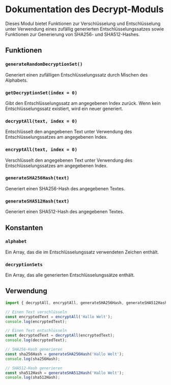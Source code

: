 # Dokumentation des Decrypt-Moduls

Dieses Modul bietet Funktionen zur Verschlüsselung und Entschlüsselung unter Verwendung eines zufällig generierten Entschlüsselungssatzes sowie Funktionen zur Generierung von SHA256- und SHA512-Hashes.

## Funktionen

### `generateRandomDecryptionSet()`
Generiert einen zufälligen Entschlüsselungssatz durch Mischen des Alphabets.

### `getDecryptionSet(index = 0)`
Gibt den Entschlüsselungssatz am angegebenen Index zurück. Wenn kein Entschlüsselungssatz existiert, wird ein neuer generiert.

### `decryptAll(text, index = 0)`
Entschlüsselt den angegebenen Text unter Verwendung des Entschlüsselungssatzes am angegebenen Index.

### `encryptAll(text, index = 0)`
Verschlüsselt den angegebenen Text unter Verwendung des Entschlüsselungssatzes am angegebenen Index.

### `generateSHA256Hash(text)`
Generiert einen SHA256-Hash des angegebenen Textes.

### `generateSHA512Hash(text)`
Generiert einen SHA512-Hash des angegebenen Textes.

## Konstanten

### `alphabet`
Ein Array, das die im Entschlüsselungssatz verwendeten Zeichen enthält.

### `decryptionSets`
Ein Array, das alle generierten Entschlüsselungssätze enthält.

## Verwendung

```javascript
import { decryptAll, encryptAll, generateSHA256Hash, generateSHA512Hash } from './src/functions/decrypt';

// Einen Text verschlüsseln
const encryptedText = encryptAll('Hallo Welt');
console.log(encryptedText);

// Einen Text entschlüsseln
const decryptedText = decryptAll(encryptedText);
console.log(decryptedText);

// SHA256-Hash generieren
const sha256Hash = generateSHA256Hash('Hallo Welt');
console.log(sha256Hash);

// SHA512-Hash generieren
const sha512Hash = generateSHA512Hash('Hallo Welt');
console.log(sha512Hash);
```